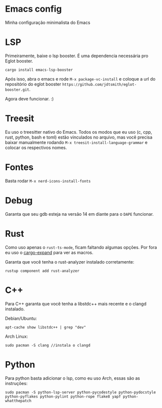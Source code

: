 # Emacs config

Minha configuração minimalista do Emacs

# LSP

Primeiramente, baixe o lsp booster. É uma dependencia necessária pro Eglot booster.


```
cargo install emacs-lsp-booster
```


Após isso, abra o emacs e rode `M-x package-vc-install` e coloque a url do repositório do eglot booster `https://github.com/jdtsmith/eglot-booster.git`.


Agora deve funcionar. :) 

# Treesit


Eu uso o treesitter nativo do Emacs. Todos os modos que eu uso (c, cpp, rust, python, bash e toml) estão vinculados no arquivo, mas você precisa baixar manualmente rodando `M-x treesit-install-language-grammar` e colocar os respectivos nomes.

# Fontes


Basta rodar `M-x nerd-icons-install-fonts`

# Debug


Garanta que seu gdb esteja na versão 14 em diante para o `DAPE` funcionar.

# Rust

Como uso apenas o `rust-ts-mode`, ficam faltando algumas opções. Por fora eu uso o [cargo-expand](https://github.com/dtolnay/cargo-expand) para ver as macros.


Garanta que você tenha o rust-analyzer instalado corretamente:

```
rustup component add rust-analyzer
```

# C++

Para C++ garanta que você tenha a libstdc++ mais recente e o clangd instalado. 


Debian/Ubuntu:

```
apt-cache show libstdc++ | grep "dev"
```

Arch Linux:

```
sudo pacman -S clang //instala o clangd
```

# Python

Para python basta adicionar o lsp, como eu uso Arch, essas são as instruções:

```
sudo pacman -S python-lsp-server python-pycodestyle python-pydocstyle python-pyflakes python-pylint python-rope flake8 yapf python-whatthepatch
```

